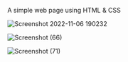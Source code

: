 A simple web page using HTML & CSS

![Screenshot 2022-11-06 190232](https://user-images.githubusercontent.com/85480387/200174666-752ddf38-0572-44bb-9d9d-0b6d532ad257.jpg)

![Screenshot (66)](https://user-images.githubusercontent.com/85480387/200174676-fe4d7bbb-fbb9-4f85-8b68-6a06be223874.png)

![Screenshot (71)](https://user-images.githubusercontent.com/85480387/200174699-c6ac4d47-d9f6-47eb-a4ec-405283c01392.png)
